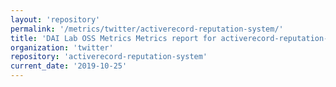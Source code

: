 ```yaml
---
layout: 'repository'
permalink: '/metrics/twitter/activerecord-reputation-system/'
title: 'DAI Lab OSS Metrics Metrics report for activerecord-reputation-system'
organization: 'twitter'
repository: 'activerecord-reputation-system'
current_date: '2019-10-25'
---
```


